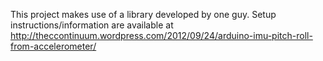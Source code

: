This project makes use of a library developed by one guy. Setup
instructions/information are available at
http://theccontinuum.wordpress.com/2012/09/24/arduino-imu-pitch-roll-from-accelerometer/